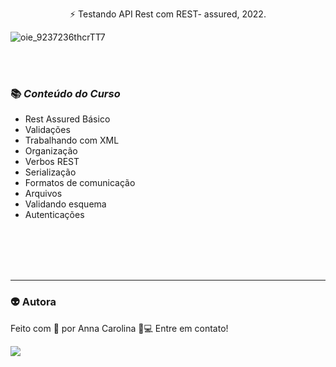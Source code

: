 <p align="center"> ⚡ Testando API Rest com REST- assured, 2022.</p>

![oie_9237236thcrTT7](https://user-images.githubusercontent.com/40298607/114955127-55cd3f80-9e32-11eb-8237-a91978a8a929.gif)

<br>
<br>

<h3>📚 <i>Conteúdo do Curso</i></h3>

- Rest Assured Básico
- Validações
- Trabalhando com XML
- Organização
- Verbos REST
- Serialização
- Formatos de comunicação
- Arquivos
- Validando esquema
- Autenticações
<br>
<br>
<br>
<br>

---
### 👽 Autora
Feito com 💜 por Anna Carolina 👋💻 Entre em contato!


[<img src="https://img.shields.io/badge/linkedin-%230077B5.svg?&style=for-the-badge&logo=linkedin&logoColor=white" />](https://www.linkedin.com/in/accorado)
